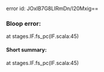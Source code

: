 error id: JOxIB7G8LIRmDn/I20Mxig==
### Bloop error:

at stages.IF.fs_pc(IF.scala:45)
#### Short summary: 

at stages.IF.fs_pc(IF.scala:45)